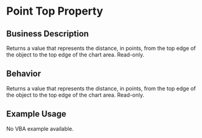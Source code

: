# Point Top Property

## Business Description
Returns a value that represents the distance, in points, from the top edge of the object to the top edge of the chart area. Read-only.

## Behavior
Returns a value that represents the distance, in points, from the top edge of the object to the top edge of the chart area. Read-only.

## Example Usage
No VBA example available.